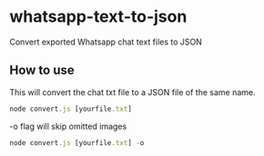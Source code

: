 # whatsapp-text-to-json
Convert exported Whatsapp chat text files to JSON

## How to use
This will convert the chat txt file to a JSON file of the same name.
```javascript
node convert.js [yourfile.txt]
```
-o flag will skip omitted images
```javascript
node convert.js [yourfile.txt] -o
```
